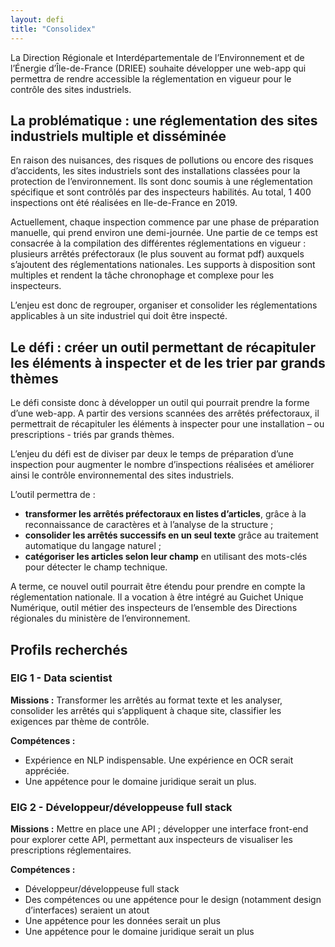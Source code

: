 ```yaml
---
layout: defi
title: "Consolidex"
---
```


La Direction Régionale et Interdépartementale de l’Environnement et de l’Énergie d’Île-de-France (DRIEE) souhaite développer une web-app qui permettra de rendre accessible la réglementation en vigueur pour le contrôle des sites industriels.

## La problématique : une réglementation des sites industriels multiple et disséminée 
En raison des nuisances, des risques de pollutions ou encore des risques d’accidents, les sites industriels sont des installations classées pour la protection de l’environnement. Ils sont donc soumis à une réglementation spécifique et sont contrôlés par des inspecteurs habilités. Au total, 1 400 inspections ont été réalisées en Ile-de-France en 2019.

Actuellement, chaque inspection commence par une phase de préparation manuelle, qui prend environ une demi-journée. Une partie de ce temps est consacrée à la compilation des différentes réglementations en vigueur : plusieurs arrêtés préfectoraux (le plus souvent au format pdf) auxquels s’ajoutent des réglementations nationales. Les supports à disposition sont multiples et rendent la tâche chronophage et complexe pour les inspecteurs.

L’enjeu est donc de regrouper, organiser et consolider les réglementations applicables à un site industriel qui doit être inspecté.

## Le défi : créer un outil permettant de récapituler les éléments à inspecter et de les trier par grands thèmes

Le défi consiste donc à développer un outil qui pourrait prendre la forme d’une web-app. A partir des versions scannées des arrêtés préfectoraux, il permettrait de  récapituler les éléments à inspecter pour une installation – ou prescriptions - triés par grands thèmes.

L’enjeu du défi est de diviser par deux le temps de préparation d’une inspection pour augmenter le nombre d’inspections réalisées et améliorer ainsi le contrôle environnemental des sites industriels.

L’outil permettra de :
- **transformer les arrêtés préfectoraux en listes d’articles**, grâce à la reconnaissance de caractères et à l’analyse de la structure ;
- **consolider les arrêtés successifs en un seul texte** grâce au traitement automatique du langage naturel ;
- **catégoriser les articles selon leur champ** en  utilisant des mots-clés pour détecter le champ technique.

A terme, ce nouvel outil pourrait être étendu pour prendre en compte la réglementation nationale. Il a vocation à être intégré au Guichet Unique Numérique, outil métier des inspecteurs de l’ensemble des Directions régionales du ministère de l’environnement. 

## Profils recherchés
### EIG 1 - Data scientist 
**Missions :** Transformer les arrêtés au format texte et les analyser, consolider les arrêtés qui s’appliquent à chaque site, classifier les exigences par thème de contrôle.

**Compétences :**  
- Expérience en NLP indispensable. Une expérience en OCR serait appréciée.
- Une appétence pour le domaine juridique serait un plus. 
 
### EIG 2 - Développeur/développeuse full stack
**Missions :** Mettre en place une API ; développer une interface front-end pour explorer cette API, permettant aux inspecteurs de visualiser les prescriptions réglementaires.

**Compétences :** 
- Développeur/développeuse full stack
- Des compétences ou une appétence pour le design (notamment design d’interfaces) seraient un atout
- Une appétence pour les données serait un plus
- Une appétence pour le domaine juridique serait un plus
